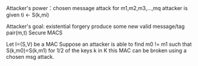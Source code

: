 Attacker's power：chosen message attack
for m1,m2,m3,...,mq  attacker is given ti <- S(k,mi) 

Attacker's goal: existential forgery
produce some new valid message/tag pair(m,t)
Secure MACS

Let I=(S,V) be a MAC
Suppose an attacker is able to find m0 != m1 such that S(k,m0)=S(k,m1) for 1/2 of the keys k in K
this MAC can be broken using a chosen msg attack.
